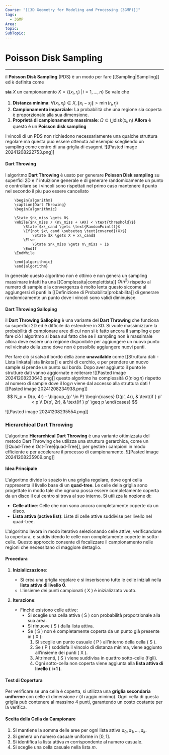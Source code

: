 ```yaml
---
Course: "[[3D Geometry for Modeling and Processing (3GMP)]]"
tags:
  - 3GMP
Area: 
topic: 
SubTopic:
---
```


# Poisson Disk Sampling
---
il __Poisson Disk Sampling__ (PDS) è un modo per fare [[Sampling|Sampling]] ed è definita come 

__sia__ $X$ un campionamento $X = \{(x_i, r_i) \,|\, i = 1, \dots, n\}$
Se vale che 
1. **Distanza minima**: $\forall (x_i, x_j) \in X, \|x_i - x_j\| > \min(r_i, r_j)$
2. **Campionamento imparziale**: La probabilità che una regione sia coperta è proporzionale alla sua dimensione.
3. **Proprietà di campionamento massimale**: $\Omega \subseteq \bigcup \text{disk}(x_i, r_i)$
__Allora__ è questo è un __Poisson disk sampling__

I vincoli di un PDS non richiedono necessariamente una qualche struttura regolare ma questa puo essere ottenuta ad esempio scegliendo un sampling come centro di una griglia di esagoni. 
![[Pasted image 20241208222753.png]]


#### Dart Throwing
l algoritmo __Dart Throwing__ è usato per  generare __Poisson Disk sampling__ su superfici 2D  e l' intuizione generale  e di generare randomicamente un punto e controllare se i vincoli sono rispettati nel primo caso mantenere il punto nel secondo il piu puo essere cancellato  
```pseudo
	\begin{algorithm}
	\caption{Dart Throwing}
	\begin{algorithmic}

	\State $n\_miss \gets 0$
	\While{$n\_miss / (n\_miss + \#X) < \text{threshold}$}
		\State $x\_cand \gets \text{RandomPoint()}$
		\If{not $x\_cand \subseteq \text{covered}(X)$} 
			\State $X \gets X + x\_cand$ 
		\Else 
			\State $n\_miss \gets n\_miss + 1$   
		\EndIf  
    \EndWhile 

	\end{algorithmic}
	\end{algorithm}
```
In generale questo algoritmo non è ottimo e non genera un sampling massimare infatti ha una [[Complessita|complettista]] $O(n^2)$ rispetto al numero di sample e la convergenza è molto lenta questo siccome al aggiungersi di punti la [[Definizione di Probabilita|probabilita]] di generare randomicamente un punto dove i vincoli sono validi diminuisce.



#### Dart Throwing Salloping
il __Dart Throwing Salloping__  è una variante del __Dart Throwing__ che funziona su superfici 2D ed è difficile da estendere in 3D. 
Si vuole massimizzare la probabilità di campionare aree di cui non si è fatto ancora il sampling e per fare ciò l algoritmo si basa sul fatto che se il sampling non è massimale allora deve essere una regione disponibile per aggiungere un nuovo punto nel vicinato della zone dove non è possibile aggiungere nuovi punti.

Per fare ciò si salva il bordo della zone __unavailable__ come [[Struttura dati - Lista linkata|lista linkata]] e archi di cerchio, e per prendere un nuovo sample si prende un punto sul bordo. 
Dopo aver aggiunto il punto le strutture dati vanno aggiornate e reiterare
![[Pasted image 20241208233643.png]]
questo algoritmo ha complessità $O(n\log n)$ rispetto al numero di sample dove il $\log n$ viene dal accesso alla struttura dati
![[Pasted image 20241208234938.png]]
$$
N_p = D(p, 4r) - \bigcup_{p' \in P} 
\begin{cases} 
D(p', 4r), & \text{if } p' < p \\
D(p', 2r), & \text{if } p' \geq p
\end{cases}
$$

![[Pasted image 20241208235554.png]]

### Hierarchical Dart Throwing
L'algoritmo __Hierarchical Dart Throwing__ è una variante ottimizzata del metodo Dart Throwing che utilizza una struttura gerarchica, come un [[Quad-Tree e Oct-Tree|quad-Tree]], per gestire i campioni in modo efficiente e per accelerare il processo di campionamento. 
![[Pasted image 20241208235909.png]]

#### Idea Principale
L'algoritmo divide lo spazio in una griglia regolare, dove ogni cella rappresenta il livello base di un **quad-tree**. Le celle della griglia sono progettate in modo tale che ognuna possa essere completamente coperta da un disco il cui centro si trova al suo interno. Si utilizza la nozione di:
- **Celle attive**: Celle che non sono ancora completamente coperte da un disco.
- **Lista attiva (active list)**: Liste di celle attive suddivise per livello nel quad-tree.

L'algoritmo lavora in modo iterativo selezionando celle attive, verificandone la copertura, e suddividendo le celle non completamente coperte in sotto-celle. Questo approccio consente di focalizzare il campionamento nelle regioni che necessitano di maggiore dettaglio.

#### Procedura

1. **Inizializzazione**:
   - Si crea una griglia regolare e si inseriscono tutte le celle iniziali nella **lista attiva di livello 0**.
   - L'insieme dei punti campionati \( X \) è inizializzato vuoto.

2. **Iterazione**:
   - Finché esistono celle attive:
     - Si sceglie una cella attiva \( S \) con probabilità proporzionale alla sua area.
     - Si rimuove \( S \) dalla lista attiva.
     - Se \( S \) non è completamente coperta da un punto già presente in \( X \):
       1. Si sceglie un punto casuale \( P \) all'interno della cella \( S \).
       2. Se \( P \) soddisfa il vincolo di distanza minima, viene aggiunto all'insieme dei punti \( X \).
       3. Altrimenti, \( S \) viene suddivisa in quattro sotto-celle (figli).
       4. Ogni sotto-cella non coperta viene aggiunta alla **lista attiva di livello \( i+1 \)**.

#### Test di Copertura
Per verificare se una cella è coperta, si utilizza una **griglia secondaria uniforme** con celle di dimensione $r$ (il raggio minimo). Ogni cella di questa griglia può contenere al massimo 4 punti, garantendo un costo costante per la verifica.

#### Scelta della Cella da Campionare
1. Si mantiene la somma delle aree per ogni lista attiva $a_0, a_1, \dots, a_k$.
2. Si genera un numero casuale uniforme in $[0,1]$.
3. Si identifica la lista attiva $m$ corrispondente al numero casuale.
4. Si sceglie una cella casuale nella lista $m$.

